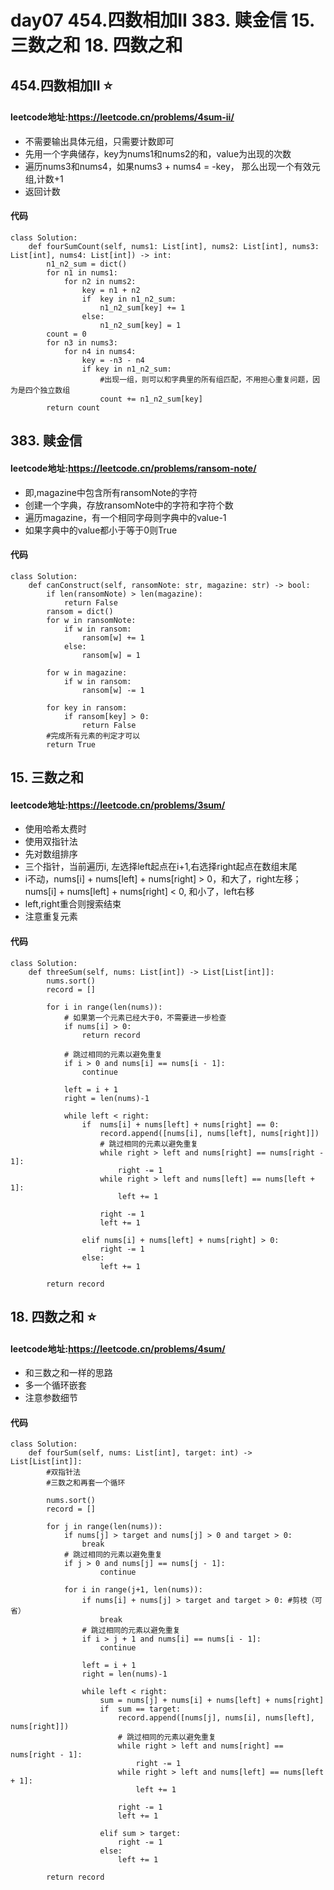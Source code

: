 # day07 454.四数相加II 383. 赎金信 15. 三数之和 18. 四数之和
## 454.四数相加II  ⭐
#### leetcode地址:https://leetcode.cn/problems/4sum-ii/
- 不需要输出具体元组，只需要计数即可
- 先用一个字典储存，key为nums1和nums2的和，value为出现的次数
- 遍历nums3和nums4，如果nums3 + nums4 = -key， 那么出现一个有效元组,计数+1
- 返回计数
#### 代码
    class Solution:
        def fourSumCount(self, nums1: List[int], nums2: List[int], nums3: List[int], nums4: List[int]) -> int:
            n1_n2_sum = dict()
            for n1 in nums1:
                for n2 in nums2:
                    key = n1 + n2
                    if  key in n1_n2_sum:
                        n1_n2_sum[key] += 1
                    else:
                        n1_n2_sum[key] = 1
            count = 0
            for n3 in nums3:
                for n4 in nums4:
                    key = -n3 - n4
                    if key in n1_n2_sum:
                        #出现一组，则可以和字典里的所有组匹配，不用担心重复问题，因为是四个独立数组
                        count += n1_n2_sum[key]
            return count

## 383. 赎金信
#### leetcode地址:https://leetcode.cn/problems/ransom-note/
- 即,magazine中包含所有ransomNote的字符
- 创建一个字典，存放ransomNote中的字符和字符个数
- 遍历magazine，有一个相同字母则字典中的value-1
- 如果字典中的value都小于等于0则True
#### 代码
    class Solution:
        def canConstruct(self, ransomNote: str, magazine: str) -> bool:
            if len(ransomNote) > len(magazine):
                return False
            ransom = dict()
            for w in ransomNote:
                if w in ransom:
                    ransom[w] += 1
                else:
                    ransom[w] = 1
        
            for w in magazine:
                if w in ransom:
                    ransom[w] -= 1

            for key in ransom:
                if ransom[key] > 0:
                    return False
            #完成所有元素的判定才可以
            return True
            
## 15. 三数之和
#### leetcode地址:https://leetcode.cn/problems/3sum/
- 使用哈希太费时
- 使用双指针法
- 先对数组排序
- 三个指针，当前遍历i, 左选择left起点在i+1,右选择right起点在数组末尾
- i不动，nums[i] + nums[left] + nums[right] > 0，和大了，right左移；nums[i] + nums[left] + nums[right] < 0, 和小了，left右移
- left,right重合则搜索结束
- 注意重复元素
#### 代码
    class Solution:
        def threeSum(self, nums: List[int]) -> List[List[int]]:
            nums.sort()
            record = []

            for i in range(len(nums)):
                # 如果第一个元素已经大于0，不需要进一步检查
                if nums[i] > 0:
                    return record
            
                # 跳过相同的元素以避免重复
                if i > 0 and nums[i] == nums[i - 1]:
                    continue

                left = i + 1
                right = len(nums)-1

                while left < right:
                    if  nums[i] + nums[left] + nums[right] == 0:
                        record.append([nums[i], nums[left], nums[right]])
                        # 跳过相同的元素以避免重复
                        while right > left and nums[right] == nums[right - 1]:
                            right -= 1
                        while right > left and nums[left] == nums[left + 1]:
                            left += 1
                        
                        right -= 1
                        left += 1

                    elif nums[i] + nums[left] + nums[right] > 0:
                        right -= 1
                    else:
                        left += 1

            return record

## 18. 四数之和  ⭐
#### leetcode地址:https://leetcode.cn/problems/4sum/
- 和三数之和一样的思路
- 多一个循环嵌套
- 注意参数细节
#### 代码
    class Solution:
        def fourSum(self, nums: List[int], target: int) -> List[List[int]]:
            #双指针法
            #三数之和再套一个循环

            nums.sort()
            record = []

            for j in range(len(nums)):
                if nums[j] > target and nums[j] > 0 and target > 0:
                    break
                # 跳过相同的元素以避免重复
                if j > 0 and nums[j] == nums[j - 1]:
                        continue

                for i in range(j+1, len(nums)):
                    if nums[i] + nums[j] > target and target > 0: #剪枝（可省）
                        break        
                    # 跳过相同的元素以避免重复
                    if i > j + 1 and nums[i] == nums[i - 1]:
                        continue

                    left = i + 1
                    right = len(nums)-1

                    while left < right:
                        sum = nums[j] + nums[i] + nums[left] + nums[right]
                        if  sum == target:
                            record.append([nums[j], nums[i], nums[left], nums[right]])
                            # 跳过相同的元素以避免重复
                            while right > left and nums[right] == nums[right - 1]:
                                right -= 1
                            while right > left and nums[left] == nums[left + 1]:
                                left += 1
                        
                            right -= 1
                            left += 1

                        elif sum > target:
                            right -= 1
                        else:
                            left += 1
        
            return record

